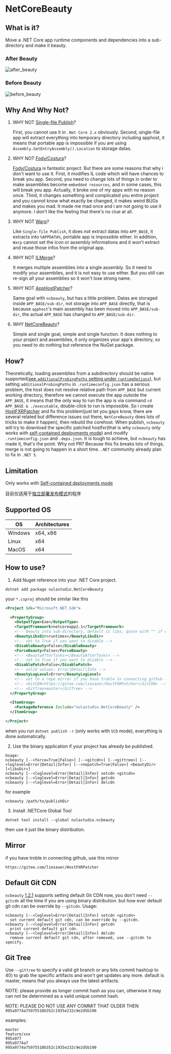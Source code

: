 # NetCoreBeauty

## What is it?
Move a .NET Core app runtime components and dependencies into a sub-directory and make it beauty.

### After Beauty
![after_beauty](after_beauty.png)

### Before Beauty
![before_beauty](before_beauty.png)

## Why And Why Not?
1. WHY NOT [Single-file Publish](https://docs.microsoft.com/en-us/dotnet/core/whats-new/dotnet-core-3-0#single-file-executables)?

   First, you cannot use it in `.Net Core 2.x` obviously. Second, single-file app will extract everything into temporary directory including apphost, it means that portable app is impossible if you are using `Assembly.GetEntryAssembly().Location` to storage datas.

2. WHY NOT [Fody/Costura](https://github.com/Fody/Costura)?

   [Fody/Costura](https://github.com/Fody/Costura) is fantastic project. But there are some reasons that why i don't want to use it. First, it modifies IL code which will have chances to break you app. Second, you need to change lots of things in order to make assemblies become `embedded resources`, and in some cases, this will break you app. Actually, it broke one of my apps with no reason once. Third, it changes something and complicated you entire project and you cannot know what exactly be changed, it makes weird BUGs and makes you mad. It made me mad once and i am not going to use it anymore. I don't like the feeling that there's no clue at all.

3. WHY NOT [Warp](https://github.com/dgiagio/warp)?

   Like `Single-file Publish`, it does not extract datas into `APP_BASE`, it extracts into `%APPDATA%`, portable app is impossible either. 
In addition, `Warp` cannot set the icon or assembly informations and it won't extract and reuse those infos from the original app.

4. WHY NOT [ILMerge](https://github.com/dotnet/ILMerge)?

   It merges multiple assemblies into a single assembly. So it need to modify your assemblies, and it is not easy to use either. But you still can re-sign all your assemblies so it won't lose strong name.

5. WHY NOT [AppHostPatcher](https://github.com/0xd4d/dnSpy/tree/master/Build/AppHostPatcher)?

   Same goal with `ncbeauty`, but has a little problem. Datas are storaged inside `APP_BASE/sub-dir`, not storage into `APP_BASE` directly, that is because `apphost`'s main assembly has been moved into `APP_BASE/sub-dir`, the actual `APP_BASE` has changed to `APP_BASE/sub-dir`.

6. WHY [NetCoreBeauty](https://github.com/nulastudio/NetCoreBeauty)?

   Simple and single goal, simple and single function. It does nothing to your project and assemblies, it only organizes your app's directory, so you need to do nothing but reference the NuGet package.

## How?
Theoretically, loading assemblies from a subdirectory should be native supported([see `additionalProbingPaths` setting under `runtimeOptions`](https://github.com/dotnet/toolset/blob/master/Documentation/specs/runtime-configuration-file.md#runtimeoptions-section-runtimeconfigjson)), but setting `additionalProbingPaths` in `.runtimeconfig.json` has a serious problem, the host does not resolve relative path from `APP_BASE` but current working directory, therefore we cannot execute the app outside the `APP_BASE`, it means that the only way to run the app is via command `cd APP_BASE & ./executable`, double-click to run is impossible. So i create [HostFXRPatcher](https://github.com/nulastudio/HostFXRPatcher) and fix this problem(just let you gays know, there are several related but difference issues out there, `NetCoreBeauty` does lots of tricks to make it happen), then rebuild the corehost. When publish, `ncbeauty` will try to download the specific patched hostfxr(that is why `ncbeauty` only works with [self-contained deployments mode](https://docs.microsoft.com/en-us/dotnet/core/deploying/#self-contained-deployments-scd)) and modify `.runtimeconfig.json` and `.deps.json`. It is tough to achieve, but `ncbeauty` has made it, that's the point. Why not PR? Because this fix breaks lots of things, merge is not going to happen in a short time. `.NET` community already plan to fix in `.NET 5`.

## Limitation
Only works with [Self-contained deployments mode](https://docs.microsoft.com/en-us/dotnet/core/deploying/#self-contained-deployments-scd)

目前仅适用于[独立部署发布模式](https://docs.microsoft.com/zh-cn/dotnet/core/deploying/#self-contained-deployments-scd)的程序

## Supported OS
OS      | Architectures
--------|--------------
Windows | x64, x86
Linux   | x64
MacOS   | x64

## How to use?
1. Add Nuget reference into your .NET Core project.
```
dotnet add package nulastudio.NetCoreBeauty
```
your `*.csproj` should be similar like this
```xml
<Project Sdk="Microsoft.NET.Sdk">

  <PropertyGroup>
    <OutputType>Exe</OutputType>
    <TargetFramework>netcoreapp2.1</TargetFramework>
    <!-- beauty into sub-directory, default is libs, quote with "" if contains space  -->
    <BeautyLibsDir>runtimes</BeautyLibsDir>
    <!-- set to True if you want to disable -->
    <DisableBeauty>False</DisableBeauty>
    <ForceBeauty>False</ForceBeauty>
    <!-- <BeautyAfterTasks></BeautyAfterTasks> -->
    <!-- set to True if you want to disable -->
    <DisablePatch>False</DisablePatch>
    <!-- valid values: Error|Detail|Info -->
    <BeautyLogLevel>Error</BeautyLogLevel>
    <!-- set to a repo mirror if you have troble in connecting github -->
    <!-- <GitCDN>https://gitee.com/liesauer/HostFXRPatcher</GitCDN> -->
    <!-- <GitTree>master</GitTree> -->
  </PropertyGroup>

  <ItemGroup>
    <PackageReference Include="nulastudio.NetCoreBeauty" />
  </ItemGroup>

</Project>
```
when you run `dotnet publish -r` (only works with `SCD` mode), everything is done automatically.

2. Use the binary application if your project has already be published.
```
Usage:
ncbeauty [--<force=True|False>] [--<gitcdn>] [--<gittree>] [--<loglevel=Error|Detail|Info>] [--<nopatch=True|False>] <beautyDir> [<libsDir>]
ncbeauty [--<loglevel=Error|Detail|Info>] setcdn <gitcdn>
ncbeauty [--<loglevel=Error|Detail|Info>] getcdn
ncbeauty [--<loglevel=Error|Detail|Info>] delcdn
```
for example
```
ncbeauty /path/to/publishDir
```

3. Install .NETCore Global Tool
```
dotnet tool install --global nulastudio.ncbeauty
```
then use it just like binary distribution.

## Mirror
if you have troble in connecting github, use this mirror
```
https://gitee.com/liesauer/HostFXRPatcher
```

## Default Git CDN
`ncbeauty` [1.2.1](https://github.com/nulastudio/NetCoreBeauty/releases/tag/v1.2.1) supports setting default Git CDN now, you don't need `--gitcdn` all the time if you are using binary distribution. but how ever default git cdn can be override by `--gitcdn`.
Usage:
```
ncbeauty [--<loglevel=Error|Detail|Info>] setcdn <gitcdn>
  set current default git cdn, can be override by --gitcdn.
ncbeauty [--<loglevel=Error|Detail|Info>] getcdn
  print current default git cdn.
ncbeauty [--<loglevel=Error|Detail|Info>] delcdn
  remove current default git cdn, after removed, use --gitcdn to specify.
```

## Git Tree
Use `--gittree` to specify a valid git branch or any bits commit hash(up to 40) to grab the specific artifacts and won't get updates any more.
default is master, means that you always use the latest artifacts.

NOTE: please provide as longer commit hash as you can, otherwise it may can not be determined as a valid unique commit hash.

NOTE: PLEASE DO NOT USE ANY COMMIT THAT OLDER THEN `995a9774a75975510b352c1935e232c9e2d5b190`

examples:
```
master
feature/xxx
995a977
995a9774a7
995a9774a75975510b352c1935e232c9e2d5b190
```
